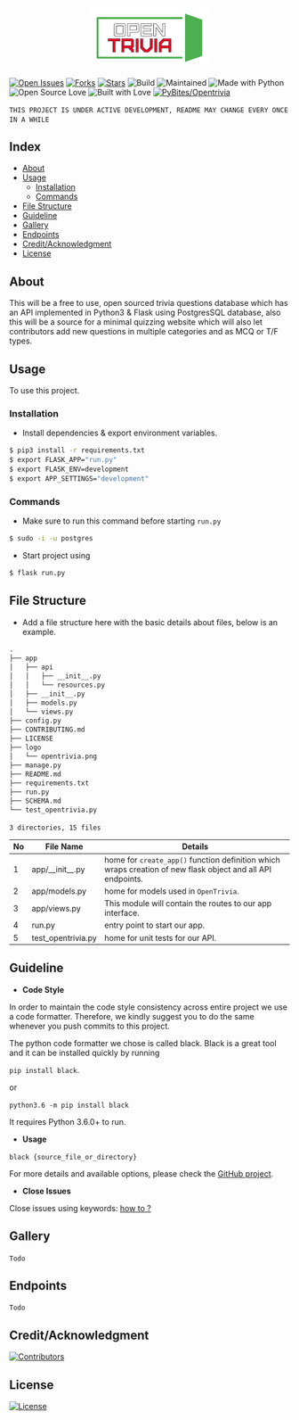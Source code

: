 <p align="center">
  <img src="./logo/opentrivia.png" width="220">
</p>

[![Open Issues](https://img.shields.io/github/issues/code-monk08/opentrivia?style=for-the-badge)](https://github.com/code-monk08/opentrivia/issues) [![Forks](https://img.shields.io/github/forks/code-monk08/opentrivia?style=for-the-badge)](https://github.com/code-monk08/opentrivia/network/members) [![Stars](https://img.shields.io/github/stars/code-monk08/opentrivia?style=for-the-badge)](https://github.com/code-monk08/opentrivia/stargazers) ![Build](https://img.shields.io/travis/code-monk08/opentrivia?style=for-the-badge) ![Maintained](https://img.shields.io/maintenance/yes/2019?style=for-the-badge&logo=github)  ![Made with Python](https://img.shields.io/badge/Made%20with-Python-blueviolet?style=for-the-badge&logo=python)  ![Open Source Love](https://img.shields.io/badge/Open%20Source-%E2%99%A5-red?style=for-the-badge&logo=open-source-initiative)  ![Built with Love](https://img.shields.io/badge/Built%20With-%E2%99%A5-critical?style=for-the-badge&logo=ko-fi) [![PyBites/Opentrivia](https://img.shields.io/badge/PyBites%2FOpentrivia-Chat-success?logo=slack&style=for-the-badge)](https://app.slack.com/client/T4SJVFM8C/CMYR582R4)

`THIS PROJECT IS UNDER ACTIVE DEVELOPMENT, README MAY CHANGE EVERY ONCE IN A WHILE`


## Index

- [About](#beginner-about)
- [Usage](#zap-usage)
  - [Installation](#electric_plug-installation)
  - [Commands](#package-commands)
- [File Structure](#file_folder-file-structure)
- [Guideline](#exclamation-guideline)  
- [Gallery](#camera-gallery)
- [Endpoints](#busstop-Endpoints)
- [Credit/Acknowledgment](#star2-creditacknowledgment)
- [License](#lock-license)

## About
This will be a free to use, open sourced trivia questions database which has an API implemented in Python3 & Flask using PostgresSQL database, also this will be a source for a minimal quizzing website which will also let contributors add new questions in multiple categories and as MCQ or T/F types. 

## Usage
To use this project.

### Installation
- Install dependencies & export environment variables.

```bash
$ pip3 install -r requirements.txt
$ export FLASK_APP="run.py"
$ export FLASK_ENV=development
$ export APP_SETTINGS="development"
```
### Commands
- Make sure to run this command before starting ```run.py```
```bash
$ sudo -i -u postgres
```
- Start project using
```bash
$ flask run.py
```

## File Structure
- Add a file structure here with the basic details about files, below is an example.

```
.
├── app
│   ├── api
│   │   ├── __init__.py
│   │   └── resources.py
│   ├── __init__.py
│   ├── models.py
│   └── views.py
├── config.py
├── CONTRIBUTING.md
├── LICENSE
├── logo
│   └── opentrivia.png
├── manage.py
├── README.md
├── requirements.txt
├── run.py
├── SCHEMA.md
└── test_opentrivia.py

3 directories, 15 files
```

| No | File Name | Details 
|----|------------|-------|
| 1  | app\/\_\_init\_\_.py | home for `create_app()` function definition which wraps creation of new flask object and all API endpoints.
| 2  | app\/models.py | home for models used in `OpenTrivia`. 
| 3  | app\/views.py | This module will contain the routes to our app interface.
| 4  | run.py | entry point to start our app.
| 5  | test_opentrivia.py | home for unit tests for our API.

## Guideline

- __Code Style__


In order to maintain the code style consistency across entire project we use a code formatter. Therefore, we kindly suggest you to do the same whenever you push commits to this project. 

The python code formatter we chose is called black. Black is a great tool and it can be installed quickly by running 

`pip install black`.  

or

`python3.6 -m pip install black`

It requires Python 3.6.0+ to run.


- __Usage__

`black {source_file_or_directory}`

For more details and available options, please check the [GitHub project](https://github.com/psf/black).

- __Close Issues__

Close issues using keywords: [how to ?](https://help.github.com/en/articles/closing-issues-using-keywords)

## Gallery
`Todo`

## Endpoints
`Todo`

## Credit/Acknowledgment
[![Contributors](https://img.shields.io/github/contributors/code-monk08/opentrivia?style=for-the-badge)](https://github.com/code-monk08/opentrivia/graphs/contributors)

## License
[![License](https://img.shields.io/github/license/code-monk08/opentrivia?style=for-the-badge)](https://github.com/code-monk08/opentrivia/blob/master/LICENSE)
